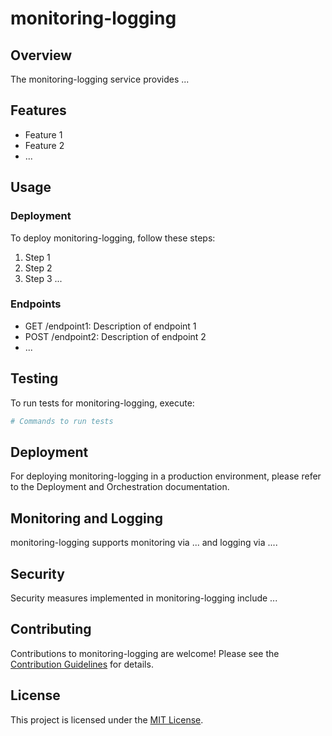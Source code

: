 # monitoring-logging

## Overview
The monitoring-logging service provides ...

## Features
- Feature 1
- Feature 2
- ...

## Usage
### Deployment
To deploy monitoring-logging, follow these steps:
1. Step 1
2. Step 2
3. Step 3
...

### Endpoints
- GET /endpoint1: Description of endpoint 1
- POST /endpoint2: Description of endpoint 2
- ...

## Testing
To run tests for monitoring-logging, execute:
```bash
# Commands to run tests
```

## Deployment
For deploying monitoring-logging in a production environment, please refer to the Deployment and Orchestration documentation.

## Monitoring and Logging
monitoring-logging supports monitoring via ... and logging via ....

## Security
Security measures implemented in monitoring-logging include ...

## Contributing
Contributions to monitoring-logging are welcome! Please see the [Contribution Guidelines](CONTRIBUTING.md) for details.

## License
This project is licensed under the [MIT License](LICENSE).
